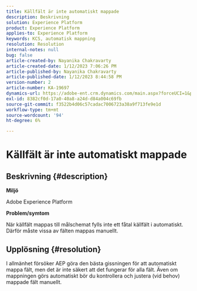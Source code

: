 ```yaml
---
title: Källfält är inte automatiskt mappade
description: Beskrivning
solution: Experience Platform
product: Experience Platform
applies-to: Experience Platform
keywords: KCS, automatisk mappning
resolution: Resolution
internal-notes: null
bug: false
article-created-by: Nayanika Chakravarty
article-created-date: 1/12/2023 7:06:26 PM
article-published-by: Nayanika Chakravarty
article-published-date: 1/12/2023 8:44:58 PM
version-number: 2
article-number: KA-19697
dynamics-url: https://adobe-ent.crm.dynamics.com/main.aspx?forceUCI=1&pagetype=entityrecord&etn=knowledgearticle&id=ac2ee131-ac92-ed11-aad1-6045bd006c82
exl-id: 8382cf0d-17a0-40a8-a24d-d84a004c69fb
source-git-commit: f3522b4d06c57cadac7006723a38a9f713fe9e1d
workflow-type: tm+mt
source-wordcount: '94'
ht-degree: 6%

---
```


# Källfält är inte automatiskt mappade

## Beskrivning {#description}


<b>Miljö</b>

Adobe Experience Platform

<b>Problem/symtom</b>

När källfält mappas till målschemat fylls inte ett fåtal källfält i automatiskt. Därför måste vissa av fälten mappas manuellt.


## Upplösning {#resolution}


I allmänhet försöker AEP göra den bästa gissningen för att automatiskt mappa fält, men det är inte säkert att det fungerar för alla fält. Även om mappningen görs automatiskt bör du kontrollera och justera (vid behov) mappade fält manuellt.
